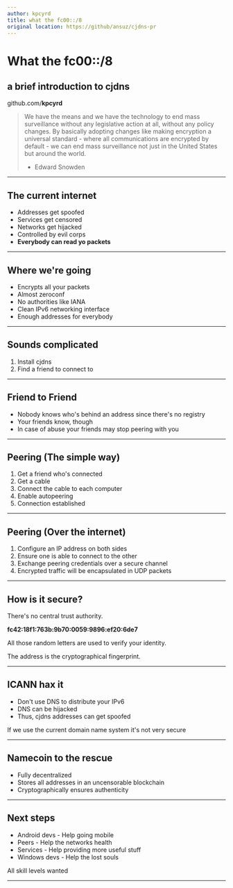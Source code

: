 ```yaml
---
author: kpcyrd
title: what the fc00::/8
original location: https://github/ansuz/cjdns-pr
---
```

# What the fc00::/8
## a brief introduction to cjdns

github.com/**kpcyrd**

> We have the means and we have the technology to end mass surveillance without any legislative action at all, without any policy changes. By basically adopting changes like making encryption a universal standard - where all communications are encrypted by default - we can end mass surveillance not just in the United States but around the world.
> - Edward Snowden

---
## The current internet

 - Addresses get spoofed
 - Services get censored
 - Networks get hijacked
 - Controlled by evil corps
 - **Everybody can read yo packets**

---
## Where we're going

- Encrypts all your packets
- Almost zeroconf
- No authorities like IANA
- Clean IPv6 networking interface
- Enough addresses for everybody

---
## Sounds complicated

1. Install cjdns
2. Find a friend to connect to

---
## Friend to Friend

- Nobody knows who's behind an address since there's no registry
- Your friends know, though
- In case of abuse your friends may stop peering with you

---
## Peering (The simple way)

1. Get a friend who's connected
2. Get a cable
3. Connect the cable to each computer
4. Enable autopeering
5. Connection established

---
## Peering (Over the internet)

1. Configure an IP address on both sides
2. Ensure one is able to connect to the other
3. Exchange peering credentials over a secure channel
4. Encrypted traffic will be encapsulated in UDP packets

---
## How is it secure?

There's no central trust authority.

**fc42:18f1:763b:9b70:0059:9896:ef20:6de7**

All those random letters are used to verify your identity.

The address is the cryptographical fingerprint.

---
## ICANN hax it

- Don't use DNS to distribute your IPv6
- DNS can be hijacked
- Thus, cjdns addresses can get spoofed

If we use the current domain name system it's not very secure

---
## Namecoin to the rescue

- Fully decentralized
- Stores all addresses in an uncensorable blockchain
- Cryptographically ensures authenticity

---
## Next steps

- Android devs - Help going mobile
- Peers - Help the networks health
- Services - Help providing more useful stuff
- Windows devs - Help the lost souls

All skill levels wanted

---